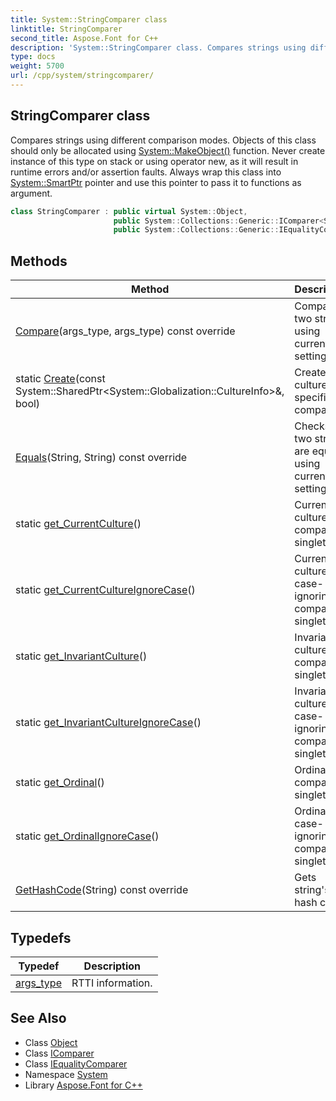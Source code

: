 ```yaml
---
title: System::StringComparer class
linktitle: StringComparer
second_title: Aspose.Font for C++
description: 'System::StringComparer class. Compares strings using different comparison modes. Objects of this class should only be allocated using System::MakeObject() function. Never create instance of this type on stack or using operator new, as it will result in runtime errors and/or assertion faults. Always wrap this class into System::SmartPtr pointer and use this pointer to pass it to functions as argument in C++.'
type: docs
weight: 5700
url: /cpp/system/stringcomparer/
---
```

## StringComparer class


Compares strings using different comparison modes. Objects of this class should only be allocated using [System::MakeObject()](../makeobject/) function. Never create instance of this type on stack or using operator new, as it will result in runtime errors and/or assertion faults. Always wrap this class into [System::SmartPtr](../smartptr/) pointer and use this pointer to pass it to functions as argument.

```cpp
class StringComparer : public virtual System::Object,
                       public System::Collections::Generic::IComparer<String>,
                       public System::Collections::Generic::IEqualityComparer<String>
```

## Methods

| Method | Description |
| --- | --- |
| [Compare](./compare/)(args_type, args_type) const override | Compares two strings using current settings. |
| static [Create](./create/)(const System::SharedPtr\<System::Globalization::CultureInfo\>\&, bool) | Creates culture-specific comparer. |
| [Equals](./equals/)(String, String) const override | Checks if two strings are equal using current settings. |
| static [get_CurrentCulture](./get_currentculture/)() | Current culture comparer singleton. |
| static [get_CurrentCultureIgnoreCase](./get_currentcultureignorecase/)() | Current culture case-ignoring comparer singleton. |
| static [get_InvariantCulture](./get_invariantculture/)() | Invariant culture comparer singleton. |
| static [get_InvariantCultureIgnoreCase](./get_invariantcultureignorecase/)() | Invariant culture case-ignoring comparer singleton. |
| static [get_Ordinal](./get_ordinal/)() | Ordinal comparer singleton. |
| static [get_OrdinalIgnoreCase](./get_ordinalignorecase/)() | Ordinal case-ignoring comparer singleton. |
| [GetHashCode](./gethashcode/)(String) const override | Gets string's hash code. |
## Typedefs

| Typedef | Description |
| --- | --- |
| [args_type](./args_type/) | RTTI information. |
## See Also

* Class [Object](../object/)
* Class [IComparer](../../system.collections.generic/icomparer/)
* Class [IEqualityComparer](../../system.collections.generic/iequalitycomparer/)
* Namespace [System](../)
* Library [Aspose.Font for C++](../../)
